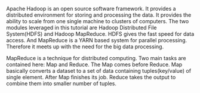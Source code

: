 Apache Hadoop is an open source software framework. It provides a distributed environment for storing and processing the data. It provides the ability to scale from one single machine to clusters of computers. The two modules leveraged in this tutorial are Hadoop Distributed File System(HDFS) and Hadoop MapReduce. HDFS gives the fast speed for data access. And MapReduce is a YARN based system for parallel processing. Therefore it meets up with the need for the big data processing. 


MapReduce is a technique for distributed computing. Two main tasks are contained here: Map and Reduce. The Map comes before Reduce. Map basically converts a dataset to a set of data containing tuples(key/value) of single element. After Map finishes its job. Reduce takes the output to combine them into smaller number of tuples.








